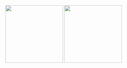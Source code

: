 <img height="180em" src="https://github-readme-stats.vercel.app/api?Fehxz=andressansantos&show_icons=true&theme=tokyonight"/>
<img height="180em" src="https://github-readme-stats.vercel.app/api/top-langs/?Fehxz=andressansantos&layout=compact&theme=tokyonight"/>
